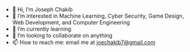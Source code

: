 - 👋 Hi, I’m Joseph Chakib
- 👀 I’m interested in Machine Learning, Cyber Security, Game Design, Web Development, and Computer Engineering
- 🌱 I’m currently learning 
- 💞️ I’m looking to collaborate on anything
- 📫 How to reach me: email me at joechakib7@gmail.com

<!---
GorillaExMan/GorillaExMan is a ✨ special ✨ repository because its `README.md` (this file) appears on your GitHub profile.
You can click the Preview link to take a look at your changes.
--->
